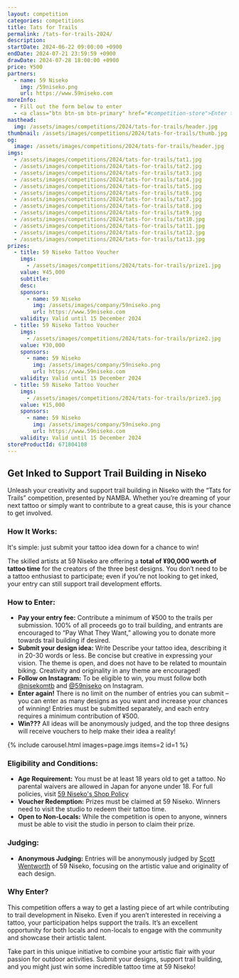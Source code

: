 ```yaml
---
layout: competition
categories: competitions
title: Tats for Trails
permalink: /tats-for-trails-2024/
description:
startDate: 2024-06-22 09:00:00 +0900
endDate: 2024-07-21 23:59:59 +0900
drawDate: 2024-07-28 18:00:00 +0900
price: ¥500
partners:
  - name: 59 Niseko
    img: /59niseko.png
    url: https://www.59niseko.com
moreInfo:
  - Fill out the form below to enter
  - <a class="btn btn-sm btn-primary" href="#competition-store">Enter to win here</a>
masthead:
  img: /assets/images/competitions/2024/tats-for-trails/header.jpg
thumbnail: /assets/images/competitions/2024/tats-for-trails/thumb.jpg
og:
  image: /assets/images/competitions/2024/tats-for-trails/header.jpg
imgs:
  - /assets/images/competitions/2024/tats-for-trails/tat1.jpg
  - /assets/images/competitions/2024/tats-for-trails/tat2.jpg
  - /assets/images/competitions/2024/tats-for-trails/tat3.jpg
  - /assets/images/competitions/2024/tats-for-trails/tat4.jpg
  - /assets/images/competitions/2024/tats-for-trails/tat5.jpg
  - /assets/images/competitions/2024/tats-for-trails/tat6.jpg
  - /assets/images/competitions/2024/tats-for-trails/tat7.jpg
  - /assets/images/competitions/2024/tats-for-trails/tat8.jpg
  - /assets/images/competitions/2024/tats-for-trails/tat9.jpg
  - /assets/images/competitions/2024/tats-for-trails/tat10.jpg
  - /assets/images/competitions/2024/tats-for-trails/tat11.jpg
  - /assets/images/competitions/2024/tats-for-trails/tat12.jpg
  - /assets/images/competitions/2024/tats-for-trails/tat13.jpg
prizes:
  - title: 59 Niseko Tattoo Voucher
    imgs:
      - /assets/images/competitions/2024/tats-for-trails/prize1.jpg
    value: ¥45,000
    subtitle:
    desc:
    sponsors:
      - name: 59 Niseko
        img: /assets/images/company/59niseko.png
        url: https://www.59niseko.com
    validity: Valid until 15 December 2024
  - title: 59 Niseko Tattoo Voucher
    imgs:
      - /assets/images/competitions/2024/tats-for-trails/prize2.jpg
    value: ¥30,000
    sponsors:
      - name: 59 Niseko
        img: /assets/images/company/59niseko.png
        url: https://www.59niseko.com
    validity: Valid until 15 December 2024
  - title: 59 Niseko Tattoo Voucher
    imgs:
      - /assets/images/competitions/2024/tats-for-trails/prize3.jpg
    value: ¥15,000
    sponsors:
      - name: 59 Niseko
        img: /assets/images/company/59niseko.png
        url: https://www.59niseko.com
    validity: Valid until 15 December 2024
storeProductId: 671804108
---
```

## Get Inked to Support Trail Building in Niseko

Unleash your creativity and support trail building in Niseko with the “Tats for Trails” competition, presented by NAMBA. Whether you’re dreaming of your next tattoo or simply want to contribute to a great cause, this is your chance to get involved.

### How It Works:

It's simple: just submit your tattoo idea down for a chance to win!

The skilled artists at 59 Niseko are offering a **total of ¥90,000 worth of tattoo time** for the creators of the three best designs. You don’t need to be a tattoo enthusiast to participate; even if you’re not looking to get inked, your entry can still support trail development efforts.

### How to Enter:

- **Pay your entry fee:** Contribute a minimum of ¥500 to the trails per submission. 100% of all proceeds go to trail building, and entrants are encouraged to “Pay What They Want,” allowing you to donate more towards trail building if desired.
- **Submit your design idea:** Write Describe your tattoo idea, describing it in 20-30 words or less. Be concise but creative in expressing your vision.
The theme is open, and does not have to be related to mountain biking. Creativity and originality in any theme are encouraged!
- **Follow on Instagram:** To be eligible to win, you must follow both <a href="https://instagram.com/nisekomtb" target="_blank">@nisekomtb</a> and <a href="https://instagram.com/59niseko" target="_blank">@59niseko</a> on Instagram.
- **Enter again!** There is no limit on the number of entries you can submit – you can enter as many designs as you want and increase your chances of winning! Entries must be submitted separately, and each entry requires a minimum contribution of ¥500.
- **Win???** All ideas will be anonymously judged, and the top three designs will receive vouchers to help make their idea a reality!

{% include carousel.html images=page.imgs items=2 id=1 %}

### Eligibility and Conditions:

- **Age Requirement:** You must be at least 18 years old to get a tattoo. No parental waivers are allowed in Japan for anyone under 18. For full policies, visit <a href="https://www.59niseko.com/shop-policy" taget="_blank">59 Niseko's Shop Policy</a>
- **Voucher Redemption:** Prizes must be claimed at 59 Niseko. Winners need to visit the studio to redeem their tattoo time.
- **Open to Non-Locals:** While the competition is open to anyone, winners must be able to visit the studio in person to claim their prize.

### Judging:

- **Anonymous Judging:** Entries will be anonymously judged by <a href="https://www.59niseko.com/scott-wentworth" target="_blank">Scott Wentworth</a> of 59 Niseko, focusing on the artistic value and originality of each design.

### Why Enter?

This competition offers a way to get a lasting piece of art while contributing to trail development in Niseko. Even if you aren’t interested in receiving a tattoo, your participation helps support the trails. It’s an excellent opportunity for both locals and non-locals to engage with the community and showcase their artistic talent.

Take part in this unique initiative to combine your artistic flair with your passion for outdoor activities. Submit your designs, support trail building, and you might just win some incredible tattoo time at 59 Niseko!

